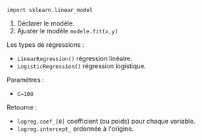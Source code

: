`import sklearn.linear_model`

1. Déclarer le modèle.
2. Ajuster le modèle `modele.fit(x,y)`

Les types de régressions :

* `LinearRegression()` régression linéaire.
* `LogisticRegression()` régression logistique.

Paramètres : 

* `C=100`

Retourne :

* `logreg.coef_[0]` coefficient (ou poids) pour chaque variable.
* `logreg.intercept_` ordonnée à l'origine.

